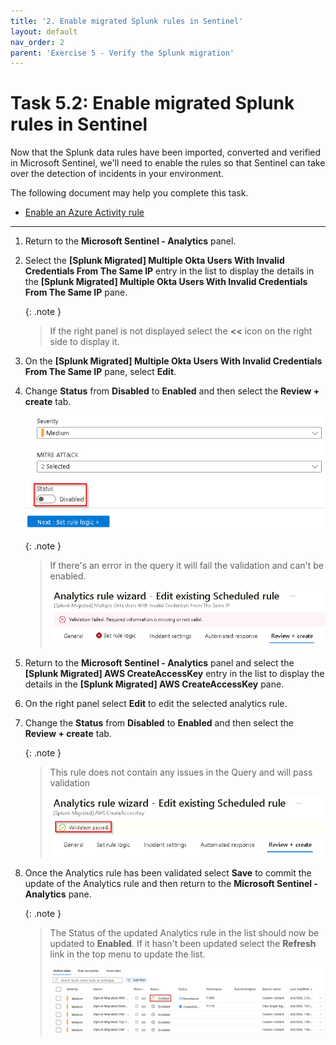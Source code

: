 ```yaml
---
title: '2. Enable migrated Splunk rules in Sentinel'
layout: default
nav_order: 2
parent: 'Exercise 5 - Verify the Splunk migration'
---
```


# Task 5.2: Enable migrated Splunk rules in Sentinel

Now that the Splunk data rules have been imported, converted and verified in Microsoft Sentinel, we'll need to enable the rules so that Sentinel can take over the detection of incidents in your environment.

The following document may help you complete this task.  

- [Enable an Azure Activity rule](https://github.com/Azure/Azure-Sentinel/blob/master/Solutions/Training/Azure-Sentinel-Training-Lab/Modules/Module-3-Analytics-Rules.md)

---

1.  Return to the **Microsoft Sentinel - Analytics** panel.

1.  Select the **[Splunk Migrated] Multiple Okta Users With Invalid Credentials From The Same IP** entry in the list to display the details in the **[Splunk Migrated] Multiple Okta Users With Invalid Credentials From The Same IP** pane.

    {: .note }
    > If the right panel is not displayed select the **<<** icon on the right side to display it.

1.  On the **[Splunk Migrated] Multiple Okta Users With Invalid Credentials From The Same IP** pane, select **Edit**.

1.  Change **Status** from **Disabled** to **Enabled** and then select the **Review + create** tab.

    ![enable_disable_toggle.png](../media/enable_disable_toggle.png)

    {: .note }
    >If there's an error in the query it will fail the validation and can't be enabled.
    >
    > ![enable_fail_validation.png](../media/enable_fail_validation.png)

1.  Return to the **Microsoft Sentinel - Analytics** panel and select the **[Splunk Migrated] AWS CreateAccessKey** entry in the list to display the details in the **[Splunk Migrated] AWS CreateAccessKey** pane.

1.  On the right panel select **Edit** to edit the selected analytics rule.

1.  Change the **Status** from **Disabled** to **Enabled** and then select the **Review + create** tab.

    {: .note }
    >This rule does not contain any issues in the Query and will pass validation
    >
    >![enable_pass_validation.png](../media/enable_pass_validation.png)

1.  Once the Analytics rule has been validated select **Save** to commit the update of the Analytics rule and then return to the **Microsoft Sentinel - Analytics** pane.

    {: .note }
    >The Status of the updated Analytics rule in the list should now be updated to **Enabled**. If it hasn't been updated select the **Refresh** link in the top menu to update the list.
    >
    > ![list_entry_enabled.png](../media/list_entry_enabled.png)
